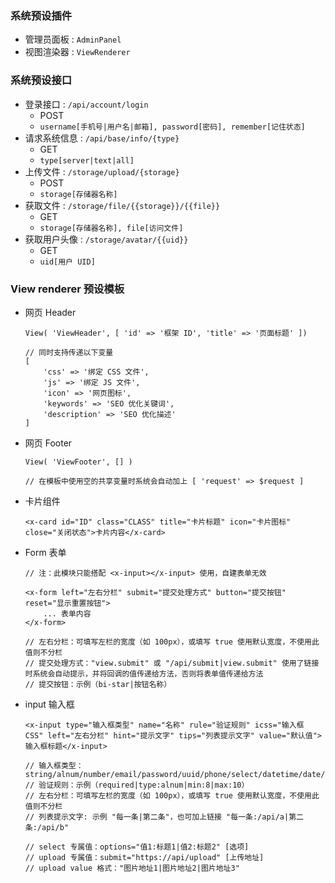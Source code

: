### 系统预设插件
- 管理员面板 : `AdminPanel`
- 视图渲染器 : `ViewRenderer`

### 系统预设接口
- 登录接口 : `/api/account/login`
  - POST
  - `username[手机号|用户名|邮箱], password[密码], remember[记住状态]`
- 请求系统信息 : `/api/base/info/{type}`
  - GET
  - `type[server|text|all]`
- 上传文件 : `/storage/upload/{storage}`
  - POST
  - `storage[存储器名称]`
- 获取文件 : `/storage/file/{{storage}}/{{file}}`
  - GET
  - `storage[存储器名称], file[访问文件]`
- 获取用户头像 : `/storage/avatar/{{uid}}`
  - GET
  - `uid[用户 UID]`

### View renderer 预设模板
- 网页 Header
    ```
    View( 'ViewHeader', [ 'id' => '框架 ID', 'title' => '页面标题' ])

    // 同时支持传递以下变量
    [
        'css' => '绑定 CSS 文件',
        'js' => '绑定 JS 文件',
        'icon' => '网页图标',
        'keywords' => 'SEO 优化关键词',
        'description' => 'SEO 优化描述'
    ]
    ```
- 网页 Footer
    ```
    View( 'ViewFooter', [] )

    // 在模板中使用空的共享变量时系统会自动加上 [ 'request' => $request ]
    ```
- 卡片组件
    ```
    <x-card id="ID" class="CLASS" title="卡片标题" icon="卡片图标" close="关闭状态">卡片内容</x-card>
    ```
- Form 表单
    ```
    // 注：此模块只能搭配 <x-input></x-input> 使用，自建表单无效

    <x-form left="左右分栏" submit="提交处理方式" button="提交按钮" reset="显示重置按钮">
        ... 表单内容
    </x-form>

    // 左右分栏：可填写左栏的宽度（如 100px），或填写 true 使用默认宽度，不使用此值则不分栏
    // 提交处理方式："view.submit" 或 "/api/submit|view.submit" 使用了链接时系统会自动提示，并将回调的值传递给方法，否则将表单值传递给方法
    // 提交按钮：示例（bi-star|按钮名称）
    ```
- input 输入框
    ```
    <x-input type="输入框类型" name="名称" rule="验证规则" icss="输入框 CSS" left="左右分栏" hint="提示文字" tips="列表提示文字" value="默认值">输入框标题</x-input>

    // 输入框类型：string/alnum/number/email/password/uuid/phone/select/datetime/date/time/code/longtext/switch/upload/markdown
    // 验证规则：示例（required|type:alnum|min:8|max:10）
    // 左右分栏：可填写左栏的宽度（如 100px），或填写 true 使用默认宽度，不使用此值则不分栏
    // 列表提示文字: 示例 "每一条|第二条"，也可加上链接 "每一条:/api/a|第二条:/api/b"

    // select 专属值：options="值1:标题1|值2:标题2" [选项]
    // upload 专属值：submit="https://api/upload" [上传地址]
    // upload value 格式："图片地址1|图片地址2|图片地址3"
    ```